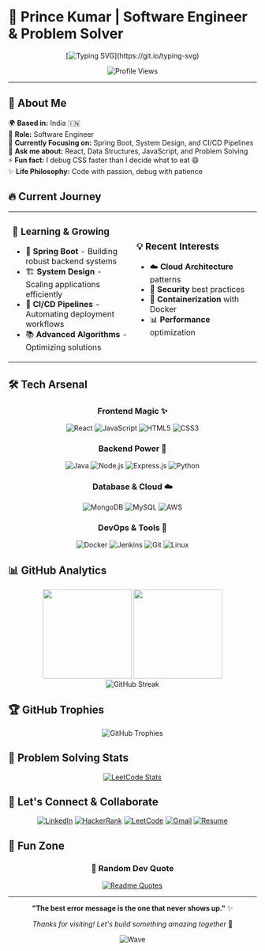 # 🚀 Prince Kumar | Software Engineer & Problem Solver

<div align="center">
  
  [![Typing SVG](https://readme-typing-svg.herokuapp.com?font=Fira+Code&weight=500&size=28&duration=3000&pause=1000&color=00D4AA&center=true&vCenter=true&multiline=true&width=600&height=100&lines=Hey+there!+I'm+Prince+%F0%9F%91%8B;Full+Stack+Developer;)](https://git.io/typing-svg)
  
  <img src="https://komarev.com/ghpvc/?username=prince1587&label=Profile%20Views&color=00d4aa&style=for-the-badge" alt="Profile Views" />
  
</div>

---

## 🎯 About Me

🌍 **Based in:** India 🇮🇳  
💼 **Role:** Software Engineer  
🎯 **Currently Focusing on:** Spring Boot, System Design, and CI/CD Pipelines  
💬 **Ask me about:** React, Data Structures, JavaScript, and Problem Solving  
⚡ **Fun fact:** I debug CSS faster than I decide what to eat 😄  
✨ **Life Philosophy:** Code with passion, debug with patience

## 🔥 Current Journey

<table>
<tr>
<td width="50%">

### 🌱 Learning & Growing
- 🍃 **Spring Boot** - Building robust backend systems
- 🏗️ **System Design** - Scaling applications efficiently  
- 🔄 **CI/CD Pipelines** - Automating deployment workflows
- 📚 **Advanced Algorithms** - Optimizing solutions

</td>
<td width="50%">

### 💡 Recent Interests
- ☁️ **Cloud Architecture** patterns
- 🔐 **Security** best practices
- 🐳 **Containerization** with Docker
- 📊 **Performance** optimization

</td>
</tr>
</table>

## 🛠️ Tech Arsenal

<div align="center">

### Frontend Magic ✨
![React](https://img.shields.io/badge/React-20232A?style=for-the-badge&logo=react&logoColor=61DAFB)
![JavaScript](https://img.shields.io/badge/JavaScript-323330?style=for-the-badge&logo=javascript&logoColor=F7DF1E)
![HTML5](https://img.shields.io/badge/HTML5-E34F26?style=for-the-badge&logo=html5&logoColor=white)
![CSS3](https://img.shields.io/badge/CSS3-1572B6?style=for-the-badge&logo=css3&logoColor=white)

### Backend Power 💪
![Java](https://img.shields.io/badge/Java-ED8B00?style=for-the-badge&logo=openjdk&logoColor=white)
![Node.js](https://img.shields.io/badge/Node.js-339933?style=for-the-badge&logo=nodedotjs&logoColor=white)
![Express.js](https://img.shields.io/badge/Express.js-000000?style=for-the-badge&logo=express&logoColor=white)
![Python](https://img.shields.io/badge/Python-3776AB?style=for-the-badge&logo=python&logoColor=white)

### Database & Cloud ☁️
![MongoDB](https://img.shields.io/badge/MongoDB-4EA94B?style=for-the-badge&logo=mongodb&logoColor=white)
![MySQL](https://img.shields.io/badge/MySQL-005C84?style=for-the-badge&logo=mysql&logoColor=white)
![AWS](https://img.shields.io/badge/Amazon_AWS-FF9900?style=for-the-badge&logo=amazonaws&logoColor=white)

### DevOps & Tools 🔧
![Docker](https://img.shields.io/badge/Docker-2CA5E0?style=for-the-badge&logo=docker&logoColor=white)
![Jenkins](https://img.shields.io/badge/Jenkins-D24939?style=for-the-badge&logo=jenkins&logoColor=white)
![Git](https://img.shields.io/badge/Git-F05032?style=for-the-badge&logo=git&logoColor=white)
![Linux](https://img.shields.io/badge/Linux-FCC624?style=for-the-badge&logo=linux&logoColor=black)

</div>

## 📊 GitHub Analytics

<div align="center">
  <img height="180em" src="https://github-readme-stats.vercel.app/api?username=prince1587&show_icons=true&theme=tokyonight&include_all_commits=true&count_private=true"/>
  <img height="180em" src="https://github-readme-stats.vercel.app/api/top-langs/?username=prince1587&layout=compact&langs_count=8&theme=tokyonight"/>
</div>

<div align="center">
  <img src="https://github-readme-streak-stats.herokuapp.com/?user=prince1587&theme=tokyonight" alt="GitHub Streak" />
</div>

## 🏆 GitHub Trophies
<div align="center">
  <img src="https://github-profile-trophy.vercel.app/?username=prince1587&theme=tokyonight&no-frame=true&row=1&column=6" alt="GitHub Trophies" />
</div>

## 🎯 Problem Solving Stats

<div align="center">
  
  [![LeetCode Stats](https://leetcard.jacoblin.cool/prince1587882?theme=dark&font=Noto%20Sans)](https://leetcode.com/prince1587882/)
  
</div>

## 🤝 Let's Connect & Collaborate

<div align="center">

[![LinkedIn](https://img.shields.io/badge/LinkedIn-0077B5?style=for-the-badge&logo=linkedin&logoColor=white)](https://www.linkedin.com/in/prince-kumar-179138231/)
[![HackerRank](https://img.shields.io/badge/HackerRank-2EC866?style=for-the-badge&logo=hackerrank&logoColor=white)](https://www.hackerrank.com/ps1587882)
[![LeetCode](https://img.shields.io/badge/LeetCode-FFA116?style=for-the-badge&logo=leetcode&logoColor=white)](https://leetcode.com/prince1587882/)
[![Gmail](https://img.shields.io/badge/Gmail-D14836?style=for-the-badge&logo=gmail&logoColor=white)](mailto:ps1587882@gmail.com)
[![Resume](https://img.shields.io/badge/Resume-4285F4?style=for-the-badge&logo=googledrive&logoColor=white)](https://drive.google.com/file/d/1umrNX7sF9HnMw8zIgkujR4kaC1fZKIni/view?usp=sharing)

</div>

## 💫 Fun Zone

<div align="center">
  
  ### 🎲 Random Dev Quote
  [![Readme Quotes](https://quotes-github-readme.vercel.app/api?type=horizontal&theme=tokyonight)](https://github.com/piyushsuthar/github-readme-quotes)
  
 
</div>

---

<div align="center">
  
  **"The best error message is the one that never shows up."** ✨
  
  *Thanks for visiting! Let's build something amazing together* 🚀
  
  ![Wave](https://raw.githubusercontent.com/mayhemantt/mayhemantt/Update/svg/Bottom.svg)
  
</div>
